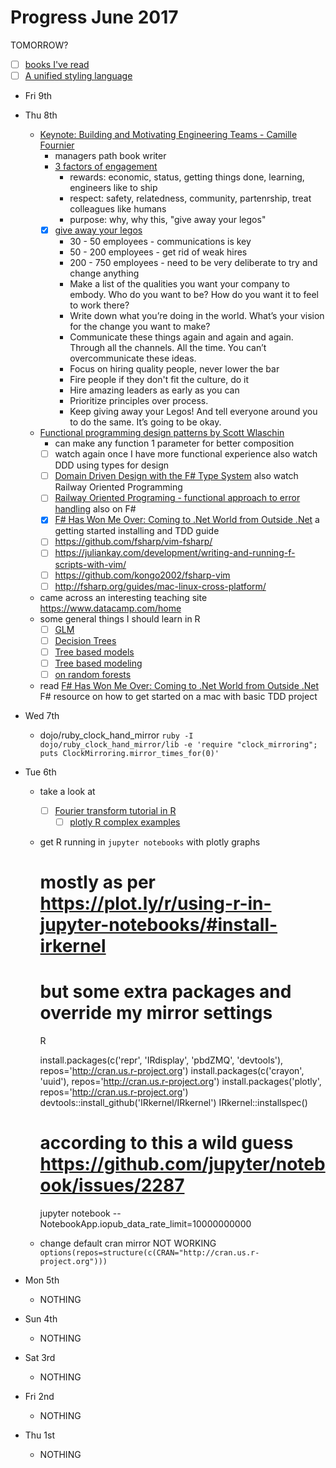 # Progress June 2017

TOMORROW?
  - [ ] [books I've read](https://sivers.org/book)
  - [ ] [A unified styling language](https://medium.com/seek-blog/a-unified-styling-language-d0c208de2660)
* Fri 9th

* Thu 8th
  * [Keynote: Building and Motivating Engineering Teams - Camille Fournier](http://www.camilletalk.com/)
    - managers path book writer
    - [3 factors of engagement](https://www.youtube.com/watch?v=7R-Y2DwWOr0)
      - rewards: economic, status, getting things done, learning, engineers like to ship
      - respect: safety, relatedness, community, partenrship, treat colleagues like humans
      - purpose: why, why this, "give away your legos"
    - [x] [give away your legos](http://firstround.com/review/give-away-your-legos-and-other-commandments-for-scaling-startups/)
      - 30 - 50 employees - communications is key
      - 50 - 200 employees - get rid of weak hires
      - 200 - 750 employees - need to be very deliberate to try and change anything
      * Make a list of the qualities you want your company to embody. Who do
        you want to be? How do you want it to feel to work there?
      * Write down what you’re doing in the world. What’s your vision for the
        change you want to make?
      * Communicate these things again and again and again. Through all the
        channels. All the time. You can’t overcommunicate these ideas.
      * Focus on hiring quality people, never lower the bar
      * Fire people if they don't fit the culture, do it
      * Hire amazing leaders as early as you can
      * Prioritize principles over process.
      * Keep giving away your Legos! And tell everyone around you to do the
        same. It’s going to be okay.
  * [Functional programming design patterns by Scott Wlaschin](https://www.youtube.com/watch?v=E8I19uA-wGY)
    - can make any function 1 parameter for better composition
    - [ ] watch again once I have more functional experience
    also watch DDD using types for design
    - [ ] [Domain Driven Design with the F# Type System](http://fsharpforfunandprofit.com/ddd/)
    also watch Railway Oriented Programming
    - [ ] [Railway Oriented Programing - functional approach to error handling](http://fsharpforfunandprofit.com/rop/)
    also on F#
    - [x] [F# Has Won Me Over: Coming to .Net World from Outside .Net](http://www.prigrammer.com/?p=363)
      a getting started installing and TDD guide
    - [ ] https://github.com/fsharp/vim-fsharp/
    - [ ] https://juliankay.com/development/writing-and-running-f-scripts-with-vim/
    - [ ] https://github.com/kongo2002/fsharp-vim
    - [ ] http://fsharp.org/guides/mac-linux-cross-platform/
  * came across an interesting teaching site https://www.datacamp.com/home
  * some general things I should learn in R
    - [ ] [GLM](http://www.statmethods.net/advstats/glm.html)
    - [ ] [Decision Trees](http://trevorstephens.com/kaggle-titanic-tutorial/r-part-3-decision-trees/)
    - [ ] [Tree based models](http://www.statmethods.net/advstats/cart.html)
    - [ ] [Tree based modeling](https://www.analyticsvidhya.com/blog/2016/04/complete-tutorial-tree-based-modeling-scratch-in-python/)
    - [ ] [on random forests](https://www.stat.berkeley.edu/~breiman/RandomForests/)
  * read [F# Has Won Me Over: Coming to .Net World from Outside .Net](http://www.prigrammer.com/?p=363)
    F# resource on how to get started on a mac with basic TDD project
* Wed 7th
  * dojo/ruby_clock_hand_mirror
    `ruby -I dojo/ruby_clock_hand_mirror/lib -e 'require "clock_mirroring"; puts ClockMirroring.mirror_times_for(0)'`

* Tue 6th
  * take a look at
    - [ ] [Fourier transform tutorial in R](http://www.di.fc.ul.pt/~jpn/r/fourier/fourier.html)
		- [ ] [plotly R complex examples](https://moderndata.plot.ly/time-series-charts-by-the-economist-in-r-using-plotly/)

  * get R running in `jupyter notebooks` with plotly graphs

    # mostly as per https://plot.ly/r/using-r-in-jupyter-notebooks/#install-irkernel
    # but some extra packages and override my mirror settings

    R

    install.packages(c('repr', 'IRdisplay', 'pbdZMQ', 'devtools'), repos='http://cran.us.r-project.org')
    install.packages(c('crayon', 'uuid'), repos='http://cran.us.r-project.org')
    install.packages('plotly', repos='http://cran.us.r-project.org')
    devtools::install_github('IRkernel/IRkernel')
    IRkernel::installspec()

    # according to this a wild guess https://github.com/jupyter/notebook/issues/2287
    jupyter notebook --NotebookApp.iopub_data_rate_limit=10000000000

  * change default cran mirror
    NOT WORKING
    `options(repos=structure(c(CRAN="http://cran.us.r-project.org")))`

* Mon 5th
  * NOTHING
* Sun 4th
  * NOTHING
* Sat 3rd
  * NOTHING
* Fri 2nd
  * NOTHING
* Thu 1st
  * NOTHING
